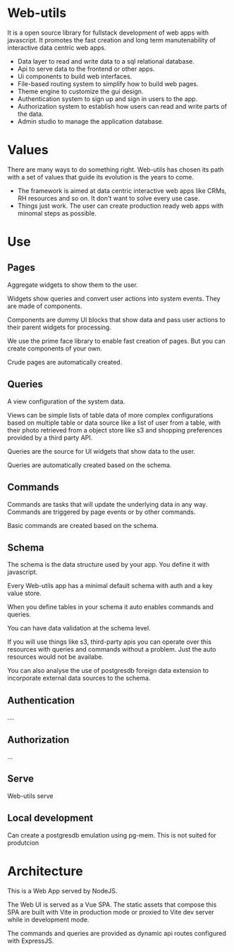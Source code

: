 # Web-utils

It is a open source library for fullstack development of web apps with javascript. It promotes the fast creation and long term manutenability of interactive data centric web apps.


- Data layer to read and write data to a sql relational database.
- Api to serve data to the frontend or other apps.
- Ui components to build web interfaces.
- File-based routing system to simplify how to build web pages.
- Theme engine to customize the gui design.
- Authentication system to sign up and sign in users to the app.
- Authorization system to establish how users can read and write parts of the data.
- Admin studio to manage the application database.

# Values

 There are many ways to do something right. Web-utils has chosen its path with a set of values that guide its evolution is the years to come.

 - The framework is aimed at data centric interactive web apps like CRMs, RH resources and so on. It don't want to solve every use case.
 - Things just work. The user can create production ready web apps with minomal steps as possible. 

# Use

## Pages

Aggregate widgets to show them to the user.

Widgets show queries and convert user actions into system events. They are made of components.

Components are dummy UI blocks that show data and pass user actions to their parent widgets for processing.

We use the prime face library to enable fast creation of pages. But you can create components of your own.

Crude pages are automatically created.

## Queries

A view configuration of the system data. 

Views can be simple lists of table data of more complex configurations based on multiple table or data source like a list of user from a table,  with their photo retrieved from a object store like s3 and shopping preferences provided by a third party API.

Queries are the source for UI widgets that show data to the user.

Queries are automatically created based on the schema.

## Commands

Commands are tasks that will update the underlying data in any way. Commands are triggered by page events or by other commands.

Basic commands are created based on the schema.

## Schema

The schema is the data structure used by your app. You define it with javascript.

Every Web-utils app has a minimal default schema with auth and a key value store.

When you define tables in your schema it auto enables commands and queries.

You can have data validation at the schema level.

If you will use things like s3, third-party apis you can operate over this resources with queries and commands without a problem. Just the auto resources would not be availabe.

You can also analyse the use of postgresdb foreign data extension to incorporate external data sources to the schema.

## Authentication

....

## Authorization

...

## Serve

Web-utils serve

## Local development

Can create a postgresdb emulation using pg-mem. This is not suited for produtcion

# Architecture

This is a Web App served by NodeJS.

The Web UI is served as a Vue SPA. The static assets that compose this SPA are built with Vite in production mode or proxied to Vite dev server while in development mode.

The commands and queries are provided as dynamic api routes configured with ExpressJS.